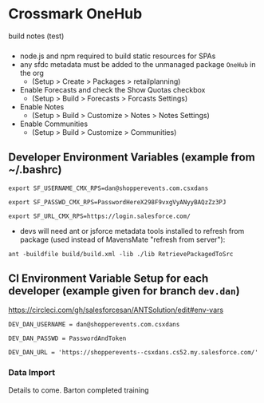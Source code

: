# Crossmark OneHub

build notes (test)
###

* node.js and npm required to build static resources for SPAs
* any sfdc metadata must be added to the unmanaged package `OneHub` in the org
  * (Setup > Create > Packages > retailplanning)
* Enable Forecasts and check the Show Quotas checkbox
  * (Setup > Build > Forecasts > Forcasts Settings)
* Enable Notes
  * (Setup > Build > Customize > Notes > Notes Settings)
* Enable Communities
  * (Setup > Build > Customize > Communities)

## Developer Environment Variables (example from ~/.bashrc)

`export SF_USERNAME_CMX_RPS=dan@shopperevents.com.csxdans`

`export SF_PASSWD_CMX_RPS=PasswordHereX298F9vxgVyANyyBAQzZz3PJ`

`export SF_URL_CMX_RPS=https://login.salesforce.com/`

  * devs will need ant or jsforce metadata tools installed to refresh from package (used instead of MavensMate "refresh from server"):

  ```ant -buildfile build/build.xml -lib ./lib RetrievePackagedToSrc```

## CI Environment Variable Setup for each developer (example given for branch `dev.dan`)

https://circleci.com/gh/salesforcesan/ANTSolution/edit#env-vars

`DEV_DAN_USERNAME = dan@shopperevents.com.csxdans`

`DEV_DAN_PASSWD = PasswordAndToken`

`DEV_DAN_URL = 'https://shopperevents--csxdans.cs52.my.salesforce.com/'`

### Data Import
Details to come.
Barton completed training
